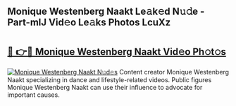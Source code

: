 ## Monique Westenberg Naakt Le𝚊k𝚎d N𝚞𝚍e - Part-mlJ Vid𝚎o Le𝚊ks Photos LcuXz

# <h2><a href="http://fb25v8.evod.top/?m=Monique+Westenberg+Naakt">🔗 👉🔴 Monique Westenberg Naakt Vid𝚎o Ph𝚘t𝚘s</a></h2>

[![Monique Westenberg Naakt N𝚞d𝚎s](https://i.imgur.com/8V9OHl7.gif)](http://fb25v8.evod.top/?m=Monique+Westenberg+Naakt)
Content creator Monique Westenberg Naakt specializing in dance and lifestyle-related videos. Public figures Monique Westenberg Naakt can use their influence to advocate for important causes. 
